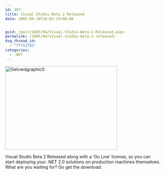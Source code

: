 ```yaml
---
id: 207
title: Visual Studio Beta 2 Released
date: 2005-04-18T16:03:23+00:00


guid: /post/2005/04/Visual-Studio-Beta-2-Released.aspx
permalink: /2005/04/visual-studio-beta-2-released/
dsq_thread_id:
  - "77712791"
categories:
  - .NET
---
```

<p><img height="273" alt="GetvwdgraphicS" src="{{ site.url }}{{ site.baseurl }}/wp-content/uploads/contentbinary/getvwdgraphicS.jpg" width="363" border="0" /></p>
<p>Visual Studio Beta 2 Released along with a&nbsp;&lsquo;Go Live&rsquo; license, so you can start deploying your&nbsp;.NET 2.0 solutions on production machines themselves. What are you waiting for? Go get the download.</p>